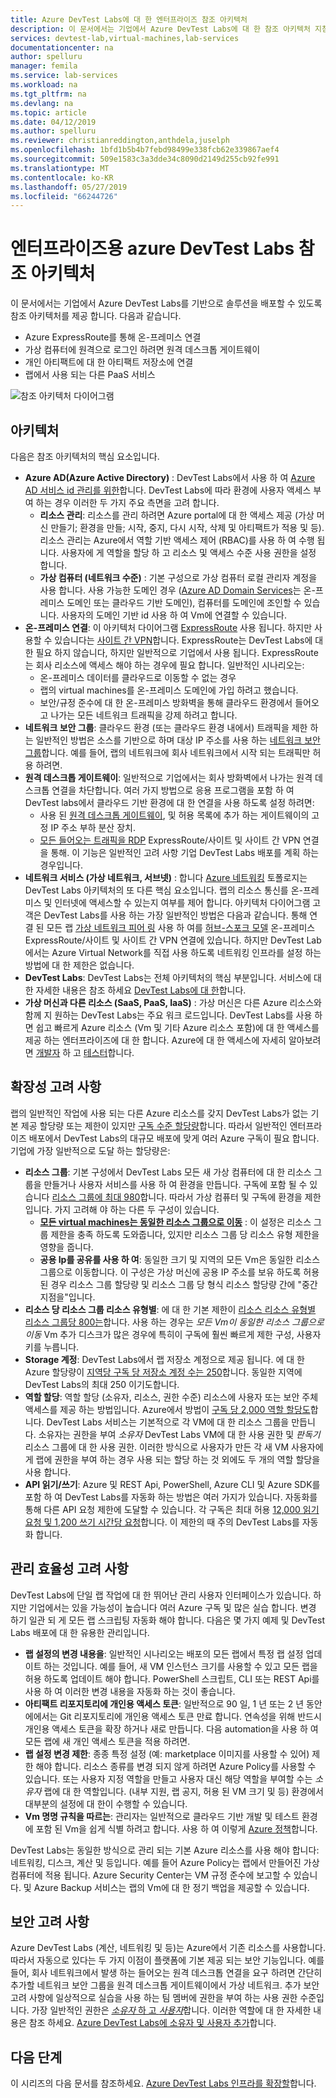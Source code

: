 ```yaml
---
title: Azure DevTest Labs에 대 한 엔터프라이즈 참조 아키텍처
description: 이 문서에서는 기업에서 Azure DevTest Labs에 대 한 참조 아키텍처 지침을 제공 합니다.
services: devtest-lab,virtual-machines,lab-services
documentationcenter: na
author: spelluru
manager: femila
ms.service: lab-services
ms.workload: na
ms.tgt_pltfrm: na
ms.devlang: na
ms.topic: article
ms.date: 04/12/2019
ms.author: spelluru
ms.reviewer: christianreddington,anthdela,juselph
ms.openlocfilehash: 1bfd1b5b4b7febd98499e338fcb62e339867aef4
ms.sourcegitcommit: 509e1583c3a3dde34c8090d2149d255cb92fe991
ms.translationtype: MT
ms.contentlocale: ko-KR
ms.lasthandoff: 05/27/2019
ms.locfileid: "66244726"
---
```

# <a name="azure-devtest-labs-reference-architecture-for-enterprises"></a>엔터프라이즈용 azure DevTest Labs 참조 아키텍처
이 문서에서는 기업에서 Azure DevTest Labs를 기반으로 솔루션을 배포할 수 있도록 참조 아키텍처를 제공 합니다. 다음과 같습니다.
- Azure ExpressRoute를 통해 온-프레미스 연결
- 가상 컴퓨터에 원격으로 로그인 하려면 원격 데스크톱 게이트웨이
- 개인 아티팩트에 대 한 아티팩트 저장소에 연결
- 랩에서 사용 되는 다른 PaaS 서비스

![참조 아키텍처 다이어그램](./media/devtest-lab-reference-architecture/reference-architecture.png)

## <a name="architecture"></a>아키텍처
다음은 참조 아키텍처의 핵심 요소입니다.

- **Azure AD(Azure Active Directory)** : DevTest Labs에서 사용 하 여 [Azure AD 서비스 id 관리를 위한](../active-directory/fundamentals/active-directory-whatis.md)합니다. DevTest Labs에 따라 환경에 사용자 액세스 부여 하는 경우 이러한 두 가지 주요 측면을 고려 합니다.
    - **리소스 관리**: 리소스를 관리 하려면 Azure portal에 대 한 액세스 제공 (가상 머신 만들기; 환경을 만들; 시작, 중지, 다시 시작, 삭제 및 아티팩트가 적용 및 등). 리소스 관리는 Azure에서 역할 기반 액세스 제어 (RBAC)를 사용 하 여 수행 됩니다. 사용자에 게 역할을 할당 하 고 리소스 및 액세스 수준 사용 권한을 설정 합니다.
    - **가상 컴퓨터 (네트워크 수준)** : 기본 구성으로 가상 컴퓨터 로컬 관리자 계정을 사용 합니다. 사용 가능한 도메인 경우 ([Azure AD Domain Services](../active-directory-domain-services/overview.md)는 온-프레미스 도메인 또는 클라우드 기반 도메인), 컴퓨터를 도메인에 조인할 수 있습니다. 사용자의 도메인 기반 id 사용 하 여 Vm에 연결할 수 있습니다.
- **온-프레미스 연결**: 이 아키텍처 다이어그램 [ExpressRoute](../expressroute/expressroute-introduction.md) 사용 됩니다. 하지만 사용할 수 있습니다는 [사이트 간 VPN](../vpn-gateway/vpn-gateway-about-vpn-gateway-settings.md)합니다. ExpressRoute는 DevTest Labs에 대 한 필요 하지 않습니다, 하지만 일반적으로 기업에서 사용 됩니다. ExpressRoute는 회사 리소스에 액세스 해야 하는 경우에 필요 합니다. 일반적인 시나리오는:
    - 온-프레미스 데이터를 클라우드로 이동할 수 없는 경우
    - 랩의 virtual machines를 온-프레미스 도메인에 가입 하려고 했습니다.
    - 보안/규정 준수에 대 한 온-프레미스 방화벽을 통해 클라우드 환경에서 들어오고 나가는 모든 네트워크 트래픽을 강제 하려고 합니다.
- **네트워크 보안 그룹**: 클라우드 환경 (또는 클라우드 환경 내에서) 트래픽을 제한 하는 일반적인 방법은 소스를 기반으로 하며 대상 IP 주소를 사용 하는 [네트워크 보안 그룹](../virtual-network/security-overview.md)합니다. 예를 들어, 랩의 네트워크에 회사 네트워크에서 시작 되는 트래픽만 허용 하려면.
- **원격 데스크톱 게이트웨이**: 일반적으로 기업에서는 회사 방화벽에서 나가는 원격 데스크톱 연결을 차단합니다. 여러 가지 방법으로 응용 프로그램을 포함 하 여 DevTest labs에서 클라우드 기반 환경에 대 한 연결을 사용 하도록 설정 하려면:
  - 사용 된 [원격 데스크톱 게이트웨이](/windows-server/remote/remote-desktop-services/desktop-hosting-logical-architecture), 및 허용 목록에 추가 하는 게이트웨이의 고정 IP 주소 부하 분산 장치.
  - [모든 들어오는 트래픽을 RDP](../vpn-gateway/vpn-gateway-forced-tunneling-rm.md) ExpressRoute/사이트 및 사이트 간 VPN 연결을 통해. 이 기능은 일반적인 고려 사항 기업 DevTest Labs 배포를 계획 하는 경우입니다.
- **네트워크 서비스 (가상 네트워크, 서브넷)** : 합니다 [Azure 네트워킹](../networking/networking-overview.md) 토폴로지는 DevTest Labs 아키텍처의 또 다른 핵심 요소입니다. 랩의 리소스 통신를 온-프레미스 및 인터넷에 액세스할 수 있는지 여부를 제어 합니다. 아키텍처 다이어그램 고객은 DevTest Labs를 사용 하는 가장 일반적인 방법은 다음과 같습니다. 통해 연결 된 모든 랩 [가상 네트워크 피어 링](../virtual-network/virtual-network-peering-overview.md) 사용 하 여를 [허브-스포크 모델](/azure/architecture/reference-architectures/hybrid-networking/hub-spoke) 온-프레미스 ExpressRoute/사이트 및 사이트 간 VPN 연결에 있습니다. 하지만 DevTest Lab에서는 Azure Virtual Network를 직접 사용 하도록 네트워킹 인프라를 설정 하는 방법에 대 한 제한은 없습니다.
- **DevTest Labs**:  DevTest Labs는 전체 아키텍처의 핵심 부분입니다. 서비스에 대 한 자세한 내용은 참조 하세요 [DevTest Labs에 대 한](devtest-lab-overview.md)합니다.
- **가상 머신과 다른 리소스 (SaaS, PaaS, IaaS)** :  가상 머신은 다른 Azure 리소스와 함께 지 원하는 DevTest Labs는 주요 워크 로드입니다. DevTest Labs를 사용 하면 쉽고 빠르게 Azure 리소스 (Vm 및 기타 Azure 리소스 포함)에 대 한 액세스를 제공 하는 엔터프라이즈에 대 한 합니다. Azure에 대 한 액세스에 자세히 알아보려면 [개발자](devtest-lab-developer-lab.md) 하 고 [테스터](devtest-lab-test-env.md)합니다.

## <a name="scalability-considerations"></a>확장성 고려 사항
랩의 일반적인 작업에 사용 되는 다른 Azure 리소스를 갖지 DevTest Labs가 없는 기본 제공 할당량 또는 제한이 있지만 [구독 수준 할당량](../azure-subscription-service-limits.md)합니다. 따라서 일반적인 엔터프라이즈 배포에서 DevTest Labs의 대규모 배포에 맞게 여러 Azure 구독이 필요 합니다. 기업에 가장 일반적으로 도달 하는 할당량은:

- **리소스 그룹**: 기본 구성에서 DevTest Labs 모든 새 가상 컴퓨터에 대 한 리소스 그룹을 만들거나 사용자 서비스를 사용 하 여 환경을 만듭니다. 구독에 포함 될 수 있습니다 [리소스 그룹에 최대 980](../azure-subscription-service-limits.md#subscription-limits---azure-resource-manager)합니다. 따라서 가상 컴퓨터 및 구독에 환경을 제한입니다. 가지 고려해 야 하는 다른 두 구성이 있습니다.
    - **[모든 virtual machines는 동일한 리소스 그룹으로 이동](resource-group-control.md)** : 이 설정은 리소스 그룹 제한을 충족 하도록 도와줍니다, 있지만 리소스 그룹 당 리소스 유형 제한을 영향을 줍니다.
    - **공용 Ip를 공유를 사용 하 여**: 동일한 크기 및 지역의 모든 Vm은 동일한 리소스 그룹으로 이동합니다. 이 구성은 가상 머신에 공용 IP 주소를 보유 하도록 허용 된 경우 리소스 그룹 할당량 및 리소스 그룹 당 형식 리소스 할당량 간에 "중간 지점을"입니다.
- **리소스 당 리소스 그룹 리소스 유형별**: 에 대 한 기본 제한이 [리소스 리소스 유형별 리소스 그룹당 800는](../azure-subscription-service-limits.md#resource-group-limits)합니다.  사용 하는 경우는 *모든 Vm이 동일한 리소스 그룹으로 이동* Vm 추가 디스크가 많은 경우에 특히이 구독에 훨씬 빠르게 제한 구성, 사용자 키를 누릅니다.
- **Storage 계정**: DevTest Labs에서 랩 저장소 계정으로 제공 됩니다. 에 대 한 Azure 할당량이 [지역당 구독 당 저장소 계정 수는 250](../azure-subscription-service-limits.md#storage-limits)합니다. 동일한 지역에 DevTest Labs의 최대 250 이기도합니다.
- **역할 할당**: 역할 할당 (소유자, 리소스, 권한 수준) 리소스에 사용자 또는 보안 주체 액세스를 제공 하는 방법입니다. Azure에서 방법이 [구독 당 2,000 역할 할당도](../azure-subscription-service-limits.md#role-based-access-control-limits)합니다. DevTest Labs 서비스는 기본적으로 각 VM에 대 한 리소스 그룹을 만듭니다. 소유자는 권한을 부여 *소유자* DevTest Labs VM에 대 한 사용 권한 및 *판독기* 리소스 그룹에 대 한 사용 권한. 이러한 방식으로 사용자가 만든 각 새 VM 사용자에 게 랩에 권한을 부여 하는 경우 사용 되는 할당 하는 것 외에도 두 개의 역할 할당을 사용 합니다.
- **API 읽기/쓰기**: Azure 및 REST Api, PowerShell, Azure CLI 및 Azure SDK를 포함 하 여 DevTest Labs를 자동화 하는 방법은 여러 가지가 있습니다. 자동화를 통해 다른 API 요청 제한에 도달할 수 있습니다. 각 구독은 최대 허용 [12,000 읽기 요청 및 1,200 쓰기 시간당 요청](../azure-resource-manager/resource-manager-request-limits.md)합니다. 이 제한의 때 주의 DevTest Labs를 자동화 합니다.

## <a name="manageability-considerations"></a>관리 효율성 고려 사항
DevTest Labs에 단일 랩 작업에 대 한 뛰어난 관리 사용자 인터페이스가 있습니다. 하지만 기업에서는 있을 가능성이 높습니다 여러 Azure 구독 및 많은 실습 합니다. 변경 하기 일관 되 게 모든 랩 스크립팅 자동화 해야 합니다. 다음은 몇 가지 예제 및 DevTest Labs 배포에 대 한 유용한 관리입니다.

- **랩 설정의 변경 내용을**: 일반적인 시나리오는 배포의 모든 랩에서 특정 랩 설정 업데이트 하는 것입니다. 예를 들어, 새 VM 인스턴스 크기를 사용할 수 있고 모든 랩을 허용 하도록 업데이트 해야 합니다. PowerShell 스크립트, CLI 또는 REST Api를 사용 하 여 이러한 변경 내용을 자동화 하는 것이 좋습니다.  
- **아티팩트 리포지토리에 개인용 액세스 토큰**:  일반적으로 90 일, 1 년 또는 2 년 동안에에서는 Git 리포지토리에 개인용 액세스 토큰 만료 합니다. 연속성을 위해 반드시 개인용 액세스 토큰을 확장 하거나 새로 만듭니다. 다음 automation을 사용 하 여 모든 랩에 새 개인 액세스 토큰을 적용 하려면.
- **랩 설정 변경 제한**: 종종 특정 설정 (예: marketplace 이미지를 사용할 수 있어) 제한 해야 합니다. 리소스 종류를 변경 되지 않게 하려면 Azure Policy를 사용할 수 있습니다. 또는 사용자 지정 역할을 만들고 사용자 대신 해당 역할을 부여할 수는 *소유자* 랩에 대 한 역할입니다. (내부 지원, 랩 공지, 허용 된 VM 크기 및 등) 환경에서 대부분의 설정에 대 한이 수행할 수 있습니다.
- **Vm 명명 규칙을 따르는**: 관리자는 일반적으로 클라우드 기반 개발 및 테스트 환경에 포함 된 Vm을 쉽게 식별 하려고 합니다. 사용 하 여 이렇게 [Azure 정책](https://github.com/Azure/azure-policy/tree/master/samples/TextPatterns/allow-multiple-name-patterns)합니다.

DevTest Labs는 동일한 방식으로 관리 되는 기본 Azure 리소스를 사용 해야 합니다: 네트워킹, 디스크, 계산 및 등입니다. 예를 들어 Azure Policy는 랩에서 만들어진 가상 컴퓨터에 적용 됩니다. Azure Security Center는 VM 규정 준수에 보고할 수 있습니다. 및 Azure Backup 서비스는 랩의 Vm에 대 한 정기 백업을 제공할 수 있습니다.

## <a name="security-considerations"></a>보안 고려 사항
Azure DevTest Labs (계산, 네트워킹 및 등)는 Azure에서 기존 리소스를 사용합니다. 따라서 자동으로 있다는 두 가지 이점이 플랫폼에 기본 제공 되는 보안 기능입니다. 예를 들어, 회사 네트워크에서 발생 하는 들어오는 원격 데스크톱 연결을 요구 하려면 간단히 추가할 네트워크 보안 그룹을 원격 데스크톱 게이트웨이에서 가상 네트워크. 추가 보안 고려 사항에 일상적으로 실습을 사용 하는 팀 멤버에 권한을 부여 하는 사용 권한 수준입니다. 가장 일반적인 권한은 [ *소유자* 하 고 *사용자*](devtest-lab-add-devtest-user.md)합니다. 이러한 역할에 대 한 자세한 내용은 참조 하세요. [Azure DevTest Labs에 소유자 및 사용자 추가](devtest-lab-add-devtest-user.md)합니다.

## <a name="next-steps"></a>다음 단계
이 시리즈의 다음 문서를 참조하세요. [Azure DevTest Labs 인프라를 확장할](devtest-lab-guidance-scale.md)합니다.
